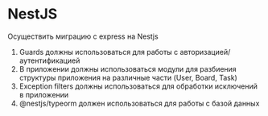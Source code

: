 # NestJS

Осуществить миграцию с express на Nestjs

1. Guards должны использоваться для работы с авторизацией/аутентификацией
2. В приложении должны использоваться модули для разбиения структуры приложения на различные части (User, Board, Task)
3. Exception filters должны использоваться для обработки исключений в приложении
4. @nestjs/typeorm должен использоваться для работы с базой данных